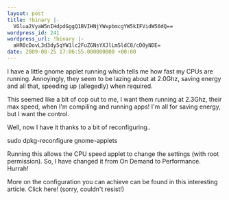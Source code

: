 ```yaml
---
layout: post
title: !binary |-
  VGlua2VyaW5nIHdpdGggQ1BVIHNjYWxpbmcgYW5kIFVidW50dQ==
wordpress_id: 241
wordpress_url: !binary |-
  aHR0cDovL3d3dy5qYW1lc2FuZGNsYXJlLm5ldC8/cD0yNDE=
date: 2009-08-25 17:06:55.000000000 +00:00
---
```

I have a little gnome applet running which tells me how fast my CPUs are running. Annoyingly, they seem to be lazing about at 2.0Ghz, saving energy and all that, speeding up (allegedly) when required.

This seemed like a bit of cop out to me, I want them running at 2.3Ghz, their max speed, when I'm compiling and running apps! I'm all for saving energy, but I want the control.

Well, now I have it thanks to a bit of reconfiguring..

sudo dpkg-reconfigure gnome-applets

Running this allows the CPU speed applet to change the settings (with root permission). So, I have changed it from On Demand to Performance. Hurrah!

More on the configuration you can achieve can be found in this interesting article. Click here! (sorry, couldn't resist!)
